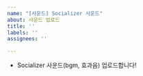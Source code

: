 ```yaml
---
name: "[사운드] Socializer 사운드"
about: 사운드 업로드
title: ''
labels: ''
assignees: ''

---
```


* Socializer 사운드(bgm, 효과음) 업로드합니다!
